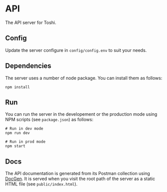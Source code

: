 # API

The API server for Toshi.

## Config

Update the server configure in `config/config.env` to suit your needs.

## Dependencies

The server uses a number of node package. You can install them as follows:

```
npm install
```

## Run

You can run the server in the developement or the production mode using NPM scripts (see `package.json`) as follows:

```
# Run in dev mode
npm run dev

# Run in prod mode
npm start
```

## Docs

The API documentation is generated from its Postman collection using [DocGen](https://github.com/thedevsaddam/docgen). It is served when you visit the root path of the server as a static HTML file (see `public/index.html`).
